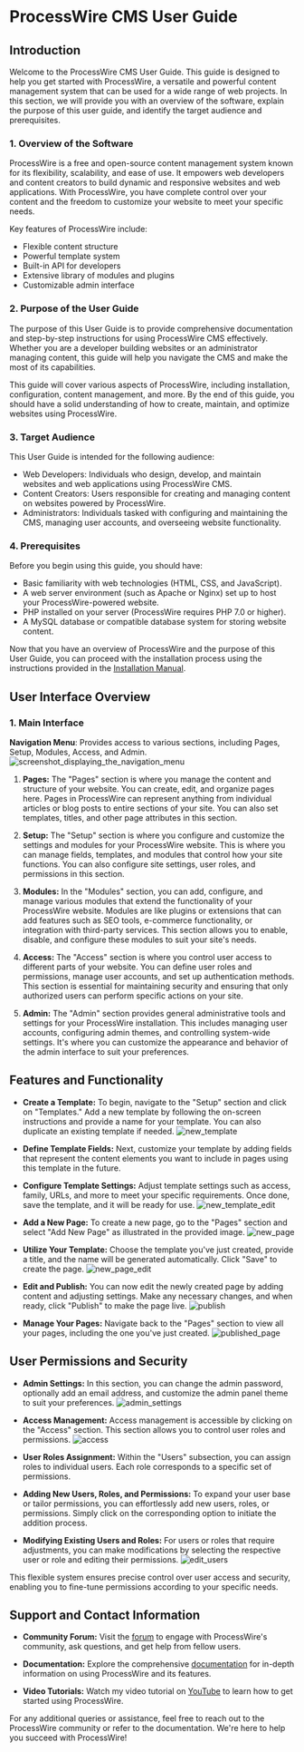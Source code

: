 # ProcessWire CMS User Guide

## Introduction

Welcome to the ProcessWire CMS User Guide. This guide is designed to help you get started with ProcessWire, a versatile and powerful content management system that can be used for a wide range of web projects. In this section, we will provide you with an overview of the software, explain the purpose of this user guide, and identify the target audience and prerequisites.

### 1. Overview of the Software

ProcessWire is a free and open-source content management system known for its flexibility, scalability, and ease of use. It empowers web developers and content creators to build dynamic and responsive websites and web applications. With ProcessWire, you have complete control over your content and the freedom to customize your website to meet your specific needs.

Key features of ProcessWire include:

- Flexible content structure
- Powerful template system
- Built-in API for developers
- Extensive library of modules and plugins
- Customizable admin interface

### 2. Purpose of the User Guide

The purpose of this User Guide is to provide comprehensive documentation and step-by-step instructions for using ProcessWire CMS effectively. Whether you are a developer building websites or an administrator managing content, this guide will help you navigate the CMS and make the most of its capabilities.

This guide will cover various aspects of ProcessWire, including installation, configuration, content management, and more. By the end of this guide, you should have a solid understanding of how to create, maintain, and optimize websites using ProcessWire.

### 3. Target Audience

This User Guide is intended for the following audience:

- Web Developers: Individuals who design, develop, and maintain websites and web applications using ProcessWire CMS.
- Content Creators: Users responsible for creating and managing content on websites powered by ProcessWire.
- Administrators: Individuals tasked with configuring and maintaining the CMS, managing user accounts, and overseeing website functionality.

### 4. Prerequisites

Before you begin using this guide, you should have:

- Basic familiarity with web technologies (HTML, CSS, and JavaScript).
- A web server environment (such as Apache or Nginx) set up to host your ProcessWire-powered website.
- PHP installed on your server (ProcessWire requires PHP 7.0 or higher).
- A MySQL database or compatible database system for storing website content.

Now that you have an overview of ProcessWire and the purpose of this User Guide, you can proceed with the installation process using the instructions provided in the [Installation Manual](https://github.com/Humaka01/software-development-and-documentation/blob/main/Process%20Wire%20CMS/Process%20Wire%20CMS%20Installation%20Manual.docx).

## User Interface Overview

### 1. Main Interface

**Navigation Menu**: Provides access to various sections, including Pages, Setup, Modules, Access, and Admin.
   ![screenshot_displaying_the_navigation_menu](https://github.com/Humaka01/software-development-and-documentation/blob/main/Process%20Wire%20CMS/screenshots/screenshot_displaying_the_navigation_menu.png)

1. **Pages:**
The "Pages" section is where you manage the content and structure of your website. You can create, edit, and organize pages here. Pages in ProcessWire can represent anything from individual articles or blog posts to entire sections of your site. You can also set templates, titles, and other page attributes in this section.

2. **Setup:**
The "Setup" section is where you configure and customize the settings and modules for your ProcessWire website. This is where you can manage fields, templates, and modules that control how your site functions. You can also configure site settings, user roles, and permissions in this section.

3. **Modules:**
In the "Modules" section, you can add, configure, and manage various modules that extend the functionality of your ProcessWire website. Modules are like plugins or extensions that can add features such as SEO tools, e-commerce functionality, or integration with third-party services. This section allows you to enable, disable, and configure these modules to suit your site's needs.

4. **Access:**
The "Access" section is where you control user access to different parts of your website. You can define user roles and permissions, manage user accounts, and set up authentication methods. This section is essential for maintaining security and ensuring that only authorized users can perform specific actions on your site.

5. **Admin:**
The "Admin" section provides general administrative tools and settings for your ProcessWire installation. This includes managing user accounts, configuring admin themes, and controlling system-wide settings. It's where you can customize the appearance and behavior of the admin interface to suit your preferences.

## Features and Functionality

- **Create a Template:**
  To begin, navigate to the "Setup" section and click on "Templates." Add a new template by following the on-screen instructions and provide a name for your template. You can also duplicate an existing template if needed.
![new_template](https://github.com/Humaka01/software-development-and-documentation/blob/main/Process%20Wire%20CMS/screenshots/new_template.png)

- **Define Template Fields:**
  Next, customize your template by adding fields that represent the content elements you want to include in pages using this template in the future.

- **Configure Template Settings:**
  Adjust template settings such as access, family, URLs, and more to meet your specific requirements. Once done, save the template, and it will be ready for use.
![new_template_edit](https://github.com/Humaka01/software-development-and-documentation/blob/main/Process%20Wire%20CMS/screenshots/new_template_edit.png)

- **Add a New Page:**
  To create a new page, go to the "Pages" section and select "Add New Page" as illustrated in the provided image.
![new_page](https://github.com/Humaka01/software-development-and-documentation/blob/main/Process%20Wire%20CMS/screenshots/new_page.png)

- **Utilize Your Template:**
  Choose the template you've just created, provide a title, and the name will be generated automatically. Click "Save" to create the page.
![new_page_edit](https://github.com/Humaka01/software-development-and-documentation/blob/main/Process%20Wire%20CMS/screenshots/new_page_edit.png)

- **Edit and Publish:**
  You can now edit the newly created page by adding content and adjusting settings. Make any necessary changes, and when ready, click "Publish" to make the page live.
![publish](https://github.com/Humaka01/software-development-and-documentation/blob/main/Process%20Wire%20CMS/screenshots/publish.png)

- **Manage Your Pages:**
  Navigate back to the "Pages" section to view all your pages, including the one you've just created.
![published_page](https://github.com/Humaka01/software-development-and-documentation/blob/main/Process%20Wire%20CMS/screenshots/published_page.png)

## User Permissions and Security

- **Admin Settings:** In this section, you can change the admin password, optionally add an email address, and customize the admin panel theme to suit your preferences.
![admin_settings](https://github.com/Humaka01/software-development-and-documentation/blob/main/Process%20Wire%20CMS/screenshots/admin_settings.png)

- **Access Management:** Access management is accessible by clicking on the "Access" section. This section allows you to control user roles and permissions.
![access](https://github.com/Humaka01/software-development-and-documentation/blob/main/Process%20Wire%20CMS/screenshots/access.png)

- **User Roles Assignment:** Within the "Users" subsection, you can assign roles to individual users. Each role corresponds to a specific set of permissions.

- **Adding New Users, Roles, and Permissions:** To expand your user base or tailor permissions, you can effortlessly add new users, roles, or permissions. Simply click on the corresponding option to initiate the addition process.

- **Modifying Existing Users and Roles:** For users or roles that require adjustments, you can make modifications by selecting the respective user or role and editing their permissions.
![edit_users](https://github.com/Humaka01/software-development-and-documentation/blob/main/Process%20Wire%20CMS/screenshots/edit_users.png)

This flexible system ensures precise control over user access and security, enabling you to fine-tune permissions according to your specific needs.

## Support and Contact Information

- **Community Forum:** Visit the [forum](https://processwire.com/talk/) to engage with ProcessWire's community, ask questions, and get help from fellow users.

- **Documentation:** Explore the comprehensive [documentation](https://processwire.com/docs/) for in-depth information on using ProcessWire and its features.

- **Video Tutorials:** Watch my video tutorial on [YouTube](www.youtube.com) to learn how to get started using ProcessWire.

For any additional queries or assistance, feel free to reach out to the ProcessWire community or refer to the documentation. We're here to help you succeed with ProcessWire!
